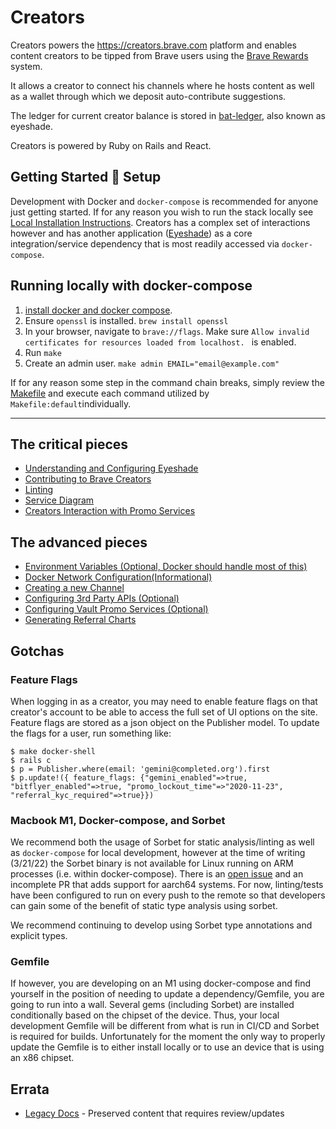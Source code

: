 # Creators

Creators powers the https://creators.brave.com platform and enables content creators to be tipped from Brave users using the [Brave Rewards](https://brave.com/brave-rewards/) system.

It allows a creator to connect his channels where he hosts content as well as a wallet through which we deposit auto-contribute suggestions.

The ledger for current creator balance is stored in [bat-ledger](https://github.com/brave-intl/bat-ledger), also known as eyeshade.

Creators is powered by Ruby on Rails and React.

## Getting Started :wrench: Setup


Development with Docker and `docker-compose` is recommended for anyone just getting started.  If for any reason you wish to run the stack locally see [Local Installation Instructions](docs/LOCAL.md). Creators has a complex set of interactions however and has another application ([Eyeshade](https://github.com/brave-intl/bat-ledger)) as a core integration/service dependency that is most readily accessed via `docker-compose`.

## Running locally with docker-compose

1. [install docker and docker compose](https://docs.docker.com/compose/install/).
1. Ensure `openssl` is installed. `brew install openssl`
1. In your browser, navigate to `brave://flags`.  Make sure `Allow invalid certificates for resources loaded from localhost.
` is enabled. 
1. Run `make`
1. Create an admin user. `make admin EMAIL="email@example.com"`

If for any reason some step in the command chain breaks, simply review the [Makefile](Makefile) and execute each command utilized by `Makefile:default`individually.

---

## The critical pieces
- [Understanding and Configuring Eyeshade](docs/EYESHADE.md)
- [Contributing to Brave Creators](docs/CONTRIBUTING.md)
- [Linting](docs/LINTING.md)
- [Service Diagram](docs/creators-diagram.png)
- [Creators Interaction with Promo Services](docs/PROMO.md)

## The advanced pieces
- [Environment Variables (Optional, Docker should handle most of this)](docs/ENVIRONMENT.md)
- [Docker Network Configuration(Informational)](docs/NETWORKS.md)
- [Creating a new Channel](docs/CHANNELS.md)
- [Configuring 3rd Party APIs (Optional)](docs/API.md)
- [Configuring Vault Promo Services (Optional)](docs/PROMO.md)
- [Generating Referral Charts](docs/CHARTS.md)

## Gotchas

### Feature Flags

When logging in as a creator, you may need to enable feature flags on that creator's account to be able to access the full set of UI options on the site.  Feature flags are stored as a json object on the Publisher model.  To update the flags for a user, run something like:
```
$ make docker-shell
$ rails c
$ p = Publisher.where(email: 'gemini@completed.org').first
$ p.update!({ feature_flags: {"gemini_enabled"=>true, "bitflyer_enabled"=>true, "promo_lockout_time"=>"2020-11-23", "referral_kyc_required"=>true}})
```


### Macbook M1, Docker-compose, and Sorbet

We recommend both the usage of Sorbet for static analysis/linting as well as `docker-compose` for local development, however at the time of writing (3/21/22) the Sorbet binary is not available for Linux running on ARM processes (i.e. within docker-compose).
There is an [open issue](https://github.com/sorbet/sorbet/issues/4119) and an incomplete PR that adds support for aarch64 systems.  For now, linting/tests have been configured to run on every push to the remote so that developers can gain some of the benefit of static type analysis using sorbet.

We recommend continuing to develop using Sorbet type annotations and explicit types.

### Gemfile

If however, you are developing on an M1 using docker-compose and find yourself in the position of needing to update a dependency/Gemfile, you are going to run into a wall.  Several gems (including Sorbet) are installed conditionally based on the chipset of the device.  Thus, your local development Gemfile will be different from what is run in CI/CD and Sorbet is required for builds.  Unfortunately for the moment the only way to properly update the Gemfile is to either install locally or to use an device that is using an x86 chipset.

## Errata
- [Legacy Docs](docs/LEGACY.md) - Preserved content that requires review/updates


